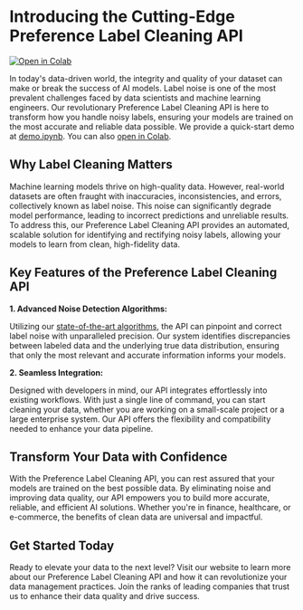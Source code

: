 # Introducing the Cutting-Edge Preference Label Cleaning API

[![Open in Colab](https://colab.research.google.com/assets/colab-badge.svg)](https://colab.research.google.com/drive/1MAylLDkb6fYdCp6_XDl5B7EV-2TcCWaQ?usp=sharing)

In today's data-driven world, the integrity and quality of your dataset can make or break the success of AI models. Label noise is one of the most prevalent challenges faced by data scientists and machine learning engineers. Our revolutionary Preference Label Cleaning API is here to transform how you handle noisy labels, ensuring your models are trained on the most accurate and reliable data possible. We provide a quick-start demo at [demo.ipynb](demo.ipynb). You can also [open in Colab](https://colab.research.google.com/drive/1MAylLDkb6fYdCp6_XDl5B7EV-2TcCWaQ?usp=sharing).


## Why Label Cleaning Matters

Machine learning models thrive on high-quality data. However, real-world datasets are often fraught with inaccuracies, inconsistencies, and errors, collectively known as label noise. This noise can significantly degrade model performance, leading to incorrect predictions and unreliable results. To address this, our Preference Label Cleaning API provides an automated, scalable solution for identifying and rectifying noisy labels, allowing your models to learn from clean, high-fidelity data.

## Key Features of the Preference Label Cleaning API

**1. Advanced Noise Detection Algorithms:**

Utilizing our [state-of-the-art algorithms](https://github.com/Docta-ai/docta), the API can pinpoint and correct label noise with unparalleled precision. Our system identifies discrepancies between labeled data and the underlying true data distribution, ensuring that only the most relevant and accurate information informs your models.

**2. Seamless Integration:**

Designed with developers in mind, our API integrates effortlessly into existing workflows. With just a single line of command, you can start cleaning your data, whether you are working on a small-scale project or a large enterprise system. Our API offers the flexibility and compatibility needed to enhance your data pipeline.


## Transform Your Data with Confidence

With the Preference Label Cleaning API, you can rest assured that your models are trained on the best possible data. By eliminating noise and improving data quality, our API empowers you to build more accurate, reliable, and efficient AI solutions. Whether you're in finance, healthcare, or e-commerce, the benefits of clean data are universal and impactful.

## Get Started Today

Ready to elevate your data to the next level? Visit our website to learn more about our Preference Label Cleaning API and how it can revolutionize your data management practices. Join the ranks of leading companies that trust us to enhance their data quality and drive success.
